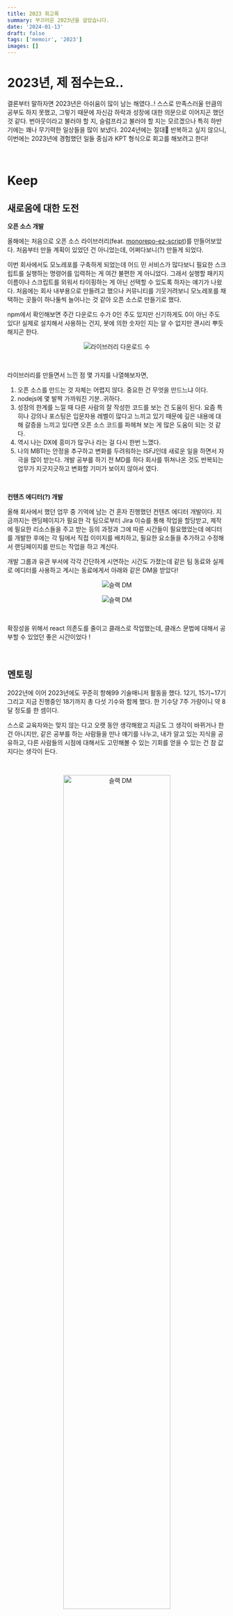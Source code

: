 ```yaml
---
title: 2023 회고록
summary: 부끄러운 2023년을 살았습니다.
date: '2024-01-13'
draft: false
tags: ['memoir', '2023']
images: []
---
```


# 2023년, 제 점수는요..

결론부터 말하자면 2023년은 아쉬움이 많이 남는 해였다..! 스스로 만족스러울 만큼의 공부도 하지 못했고, 그렇기 때문에 자신감 하락과 성장에 대한 의문으로 이어지곤 했던 것 같다. 번아웃이라고 불러야 할 지, 슬럼프라고 불러야 할 지는 모르겠으나 특히 하반기에는 꽤나 무기력한 일상들을 많이 보냈다. 2024년에는 절대🫠 반복하고 싶지 않으니, 이번에는 2023년에 경험했던 일들 중심과 KPT 형식으로 회고를 해보려고 한다!

<br/>

# Keep

## 새로움에 대한 도전

**오픈 소스 개발**

올해에는 처음으로 오픈 소스 라이브러리(feat. [monorepo-ez-script](https://www.npmjs.com/package/monorepo-ez-script))를 만들어보았다. 처음부터 만들 계획이 있었던 건 아니었는데, 어쩌다보니(?) 만들게 되었다.

이번 회사에서도 모노레포를 구축하게 되었는데 어드 민 서비스가 많다보니 필요한 스크립트를 실행하는 명령어를 입력하는 게 여간 불편한 게 아니었다. 그래서 실행할 패키지 이름이나 스크립트를 외워서 타이핑하는 게 아닌 선택할 수 있도록 하자는 얘기가 나왔다. 처음에는 회사 내부용으로 만들려고 했으나 커뮤니티를 기웃거려보니 모노레포를 채택하는 곳들이 하나둘씩 늘어나는 것 같아 오픈 소스로 만들기로 했다.

npm에서 확인해보면 주간 다운로드 수가 0인 주도 있지만 신기하게도 0이 아닌 주도 있다! 실제로 설치해서 사용하는 건지, 봇에 의한 숫자인 지는 알 수 없지만 괜시리 뿌듯해지곤 한다.

<p align="center">
  <img src="https://github.com/zubetcha/zulog/assets/91620721/8e078cb1-de34-4cbf-a0e7-730a8612e377"  alt="라이브러리 다운로드 수" />
</p>

<br/>

라이브러리를 만들면서 느낀 점 몇 가지를 나열해보자면,

1. 오픈 소스를 만드는 것 자체는 어렵지 않다. 중요한 건 무엇을 만드느냐 이다.
2. nodejs에 몇 발짝 가까워진 기분..귀하다.
3. 성장의 한계를 느낄 때 다른 사람의 잘 작성한 코드를 보는 건 도움이 된다. 요즘 특히나 강의나 포스팅은 입문자용 레벨이 많다고 느끼고 있기 때문에 깊은 내용에 대해 갈증을 느끼고 있다면 오픈 소스 코드를 파헤쳐 보는 게 많은 도움이 되는 것 같다.
4. 역시 나는 DX에 흥미가 많구나 라는 걸 다시 한번 느꼈다.
5. 나의 MBTI는 안정을 추구하고 변화를 두려워하는 ISFJ인데 새로운 일을 하면서 자극을 많이 받는다. 개발 공부를 하기 전 MD를 하다 회사를 뛰쳐나온 것도 반복되는 업무가 지긋지긋하고 변화할 기미가 보이지 않아서 였다.

<br/>

**컨텐츠 에디터(?) 개발**

올해 회사에서 했던 업무 중 기억에 남는 건 혼자 진행했던 컨텐츠 에디터 개발이다. 지금까지는 랜딩페이지가 필요한 각 팀으로부터 Jira 이슈를 통해 작업을 할당받고, 제작에 필요한 리소스들을 주고 받는 등의 과정과 그에 따른 시간들이 필요했었는데 에디터를 개발한 후에는 각 팀에서 직접 이미지를 배치하고, 필요한 요소들을 추가하고 수정해서 랜딩페이지를 만드는 작업을 하고 계신다.

개발 그룹과 유관 부서에 각각 간단하게 시연하는 시간도 가졌는데 같은 팀 동료와 실제로 에디터를 사용하고 계시는 동료에게서 아래와 같은 DM을 받았다!

<p align="center">
  <img src="https://github.com/zubetcha/zulog/assets/91620721/4198a640-e965-4a8d-bafa-47f723e20b64" alt="슬랙 DM" />
</p>

<p align="center">
  <img src="https://github.com/zubetcha/zulog/assets/91620721/ebd66097-4247-44df-a579-af21f96168a7"  alt="슬랙 DM" />
</p>

<br/>

확장성을 위해서 react 의존도를 줄이고 클래스로 작업했는데, 클래스 문법에 대해서 공부할 수 있었던 좋은 시간이었다 !

<br/>

## 멘토링

2022년에 이어 2023년에도 꾸준히 항해99 기술매니저 활동을 했다. 12기, 15기~17기 그리고 지금 진행중인 18기까지 총 다섯 기수와 함께 했다. 한 기수당 7주 가량이니 약 8달 정도를 한 셈이다.

스스로 교육자와는 맞지 않는 다고 오랫 동안 생각해왔고 지금도 그 생각이 바뀌거나 한 건 아니지만, 같은 공부를 하는 사람들을 만나 얘기를 나누고, 내가 알고 있는 지식을 공유하고, 다른 사람들의 시점에 대해서도 고민해볼 수 있는 기회를 얻을 수 있는 건 참 값지다는 생각이 든다.

<br/>

<p align="center">
  <img src="https://github.com/zubetcha/zulog/assets/91620721/c1f19fd7-5b54-48a4-aa12-ef3513ed6820" alt="슬랙 DM" width="70%" />
</p>

<br/>

기회가 된다면 2024년에도 계속 멘토링 하고 싶다.

<br/>

# Problem

## 에너지(=체력) 부족

<img src="https://fs.jtbc.joins.com/joydata/CP00000001/prog/enter/recordshop/img/20210312_194623_403_1.jpg" width="100%" />

<br/>

하고 싶은 것도 많고 해야 할 것도 많지만 이제 정말 신체 나이를 무시할 수 없는 정도가 된 것 같다. 운동을 즐겨 하는 편이 아니다보니 머리로는 운동을 꼭 해야 한다고 생각은 하지만 몸이 따라주질 않는다. 헬스장에 갈 에너지조차 없어진 건가..싶기도 하고🥹 정답을 알고 있으니 그냥 하기만 하면 된다. 2024년에는 어떻게 하면 운동을 자주 할 수 있을지에 대한 방법에 대해서 고민해보고 실행에 옮겨봐야 겠다. 예를 들면 집에서 가까운 헬스장으로 옮긴다던지, 스포츠 취미를 가진다던지?

<br/>

성장은 코어에서 온다!

<br/>

## 건강한(?) 취미가 없다.

워낙 집에서 시간을 보내는 걸 좋아하다 보니 누군가가 '취미가 뭐에요?'라고 물었을 때 바로 생각나는 게 없다. 어릴 때 나이가 들면 어떤 일에도 재미를 느끼지 못하게 되는 게 정말 무서우면서도 나는 그럴 리가 없다고 생각했었는데..! 이제는 노력으로 취미를 만들어야 하는 때가 되었나보다 ^-ㅠ

그나마 취미라고 말 할 수 있는 것들을 꼽아보자면..

- 애니메이션 보기
- 페스티벌 공연 보러 다니기
  - 작년에 펜타포트 락페에 다녀온 이후로 밴드 음악에 관심이 많이 생겼다.

주기적으로 할 수 있고 즐거운! 취미를 만들어 보고 싶다. 이왕이면 스포츠와 관련되어 있거나 활동적인 취미로!

<br/>

## 혼자 하는 일에 익숙하다.

지금까지 공부도, 업무도 웬만하면 혼자 하는 게 더 편하다고 생각해 왔다. 물론 함께 했을 때의 시너지를 모르는 건 아니지만 내가 편한 쪽을 고르라면 혼자 하는 쪽이다. 위에서도 언급한 체력 문제와도 이어지는 얘긴데, 사람들과 이야기하고 함께 시간을 보내는 게 어려운 건 아니지만 에너지를 받는 게 아닌 사용하는 쪽이기 때문에 그런 것 같다.

내적으로는 다양한 사람들과 만나고 얘기도 나누고 싶은데 사용할 수 있는 에너지에 한계가 있다보니 항상 우선순위에 밀려 왔다. 스터디나 사이드 프로젝트도 해보고 싶었는데 올해에는 그러지 못해서 너무 아쉽다.

<br/>

# Try

## 새로운 환경

운이 좋게도 SH에서 진행하는 장기미임대 주택에 당첨되어 2월 초에 다시 독립을 하게 됐다. 아마 특별한 일이 없는 한 다시 본가로 들어갈 일은 없을 듯 하다. 작년 4월에 다시 본가로 들어와서 약 9개월 정도 지냈는데 아무래도 부모님과 같이 지내다 보니 재택하거나 공부할 때 신경쓰이는 부분이 많았다. 물론 배려는 많이 해주셨지만 🥲

새로 입주할 집이 거실+투룸 구조로 되어 있어 목적에 맞게 공간 분리가 가능해 졌다. 나의 로망이었던 서재를 만들고 그 공간에서 다양한 도전을 해 볼 생각에 벌써부터 설렌다! 외로움을 타는 성격이긴 하지만 확실히 혼자 살 때 일과 인생을 대하는 마음가짐이 달라지는 것 같다.

## 네트워킹

올해는 개발자 네트워크 많이 만들기! 먼저 다가가는 게 어려워서 컨퍼런스에 다녀와도 정말 조용히..발표만 보고 돌아왔었는데 올해에는 용기를 많이 내보기로! 스터디도 참여해보고 싶다!

## FE셀 장점 흡수하기

요즘 우리 셀 리드님의 팀 빌딩 능력이 대단하다는 생각을 많이 한다. 사람을 채용할 때 우리 셀에 잘 어울릴 수 있는 사람인지를 많이 보신다고 하셨는데, 덕분에 좋은 동료들과 함께 하고 있다. 각각의 장점을 꼽아보자면,

- 리드님: 팀 빌딩 / 의견 제시에 수용적임 / 자유와 책임을 적절히 할당
- D님: FE와 관련된 업무가 아니더라도 모든 일에 적극적 / 꼼꼼하고 세심함 / FE 외의 개발 지식도 많음 (인프라, BE 등)
- W님: 의견 제시를 잘함 / 꼼꼼함 / 개인적으로 학습을 꾸준히 하시는 것 같고, 새로운 기술에도 관심이 많은 듯함
- K님: 타 셀과 커뮤니케이션 잘함
- J님: 작업 속도가 빠름

올해에는 더 동료들의 장점을 찾고, 내 걸로 흡수하는 게 나의 작은 목표이다!

## 루틴 만들기

- 평일에는 오전 6시, 주말에는 오전 8시 전에 기상하기
- 주 2회 이상 운동하기
- 평일에 30분 책 읽기
- 한 달에 한 번 블로그 포스팅하기

## 그 외 2024 목표

- monorepo-ez-script 테스트 코드 작성하기
- 개발 스터디 참여하기
- 개발서적 6권 이상 읽기
- 토이프로젝트 런칭하기
- king gnu 내한 콘서트 가기
- 이사하면 전화 영어 시작하기
- 아직 용기가 부족하지만 유튜브 시작해보고 싶다..🌟

## 공부하고 싶은 개발 지식

- 네트워크
- 타입스크립트
- 테스트
- 알고리즘 및 자료구조

<br/>

# Good Bye 2023, Hello 2024.

올해는 하고 싶은 걸 하는 데에도, 하고 싶은 걸 찾는 일에도 에너지가 필요하다는 걸 절실하게 느낀 해였다. 그만큼 건강의 중요성에 대해도 뼈저리게 느끼고 있다 🥹. 곧 맞이할 새로운 환경에서 잃어버린 체력도 되찾고, 내가 만족할 수 있을 만큼 노력하고 성장하고 싶다. 내가 재밌어 하는 걸 본업으로 할 수 있음에 감사하며,

Good Bye 2023, Hello 2024!
